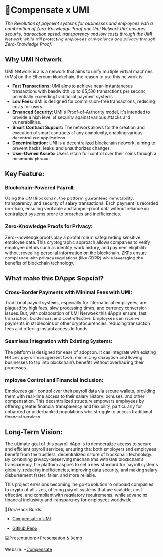 # 📌Compensate x UMI
*The Revolution of payment systems for businesses and employees with a combination of Zero-Knowledge Proof and Umi Network that ensures security, transaction speed, transparency and low costs through the UMI Network while still protecting employees convenience and privacy through Zero-Knowledge Proof.*

## Why UMI Network
UMI Network is a is a nerwork that aims to unify multiple virtual machines (VMs) on the Ethereum blockchain, the reason to use this netwrok is:

* **Fast Transactions:** UMI aims to achieve near-instantaneous transactions with bandwidth up to 65,536 transactions per second, potentially exceeding traditional payment systems
* **Low Fees:**  UMI is designed for commission-free transactions, reducing costs for users.
* **Enhanced Security:** UMI's Proof-of-Authority model, it's intended to provide a high level of security against various attacks and vulnerabilities.
* **Smart Contract Support:** The network allows for the creation and execution of smart contracts of any complexity, enabling various decentralized applications.
* **Decentralization:** UMI is a decentralized blockchain network, aiming to prevent hacks, leaks, and unauthorized changes.
* **User-Owned Assets:** Users retain full control over their coins through a mnemonic phrase.

## Key Feature:
### Blockchain-Powered Payroll:
Using the UMI Blockchain, the platform guarantees immutability, transparency, and security of salary transactions. Each payment is recorded on-chain, ensuring verifiable and tamper-proof data without reliance on centralized systems prone to breaches and inefficiencies.

### Zero-Knowledge Proofs for Privacy:
Zero-knowledge proofs play a pivotal role in safeguarding sensitive employee data. This cryptographic approach allows companies to verify employee details such as identity, work history, and payment eligibility without revealing personal information on the blockchain. ZKPs ensure compliance with privacy regulations (like GDPR) while leveraging the benefits of blockchain technology.

## What make this DApps Sepcial?
### Cross-Border Payments with Minimal Fees with UMI:
Traditional payroll systems, especially for international employees, are plagued by high fees, slow processing times, and currency conversion issues. But, with colaboration of UMI Nerwoek this dApp’s ensure, fast transaction, borderless, and cost-effective. Employees can receive payments in stablecoins or other cryptocurrencies, reducing transaction fees and offering instant access to funds.

### Seamless Integration with Existing Systems:
The platform is designed for ease of adoption. It can integrate with existing HR and payroll management tools, minimizing disruption and llowing businesses to tap into blockchain’s benefits without overhauling their processes.

### mployee Control and Financial Inclusion:
Employees gain control over their payroll data via secure wallets, providing them with real-time access to their salary history, bonuses, and other compensation. This decentralized structure empowers employees by offering greater financial transparency and flexibility, particularly for unbanked or underbanked populations who struggle to access traditional financial services.

## Long-Term Vision:
The ultimate goal of this payroll dApp is to democratize access to secure and efficient payroll services, ensuring that both employers and employees benefit from the trustless, decentralized nature of blockchain technology. By combining privacy-preserving mechanisms with UMI blockchain’s transparency, the platform aspires to set a new standard for payroll systems globally, reducing inefficiencies, improving data security, and making salary disbursement faster, fairer, and more reliable.

This project envisions becoming the go-to solution to onboard companies to crypto of all sizes, offering payroll systems that are scalable, cost-effective, and compliant with regulatory requirements, while advancing financial inclusivity and transparency for employees worldwide.

📮DoraHack Bulids:
* [Compensate x UMI](https://dorahacks.io/buidl/27227)
  
* [Github Repo](https://github.com/mfadrirfr13/Compensate-x-UMI)
  
💻Presentation:
*[Presentation & Demo](https://youtube.com)

Website:
*[Compensate](https://aptos-salary-git-feat-frontend-init-ragingrahuls-projects.vercel.app/)
